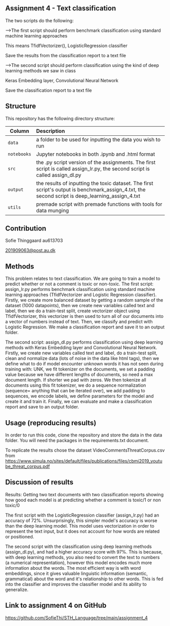 ## Assignment 4 - Text classification

The two scripts do the following:

-->The first script should perform benchmark classification using standard machine learning approaches

This means TfidfVectorizer(), LogisticRegression classifier

Save the results from the classification report to a text file

-->The second script should perform classification using the kind of deep learning methods we saw in class

Keras Embedding layer, Convolutional Neural Network

Save the classification report to a text file

## Structure

This repository has the following directory structure:

| Column | Description|
|--------|:-----------|
```data```| a folder to be used for inputting the data you wish to run
```notebooks``` | Jupyter notebooks in both .ipynb and .html format
```src``` | the .py script version of the assignments. The first script is called assign_lr.py, the second script is called assign_dl.py
```output``` | the results of inputting the toxic dataset. The first script's output is benchmark_assign_4.txt, the second script is deep_learning_assign_4.txt
```utils``` | premade script with premade functions with tools for data munging

## Contribution

Sofie Thinggaard au613703

201909063@post.au.dk

## Methods

This problem relates to text classification. We are going to train a model to predict whether or not a comment is toxic or non-toxic. The first script: assign_lr.py performs benchmark classification using standard machine learning approaches (TfidfVectorizer and Logistic Regression classifier). Firstly, we create more balanced dataset by getting a random sample of the dataset (1000 datapoints), then we create new variables called text and label, then we do a train-test split, create vectorizer object using TfidfVectorizer, this vectorizer is then used to turn all of our documents into a vector of numbers instead of text. Then, we classify and predict with Logistic Regression. We make a classification report and save it to an output folder. 

The second script: assign_dl.py performs classification using deep learning methods with Keras Embedding layer and Convolutional Neural Network. Firstly, we create new variables called text and label, do a train-test split, clean and normalize data (lots of noise in the data like html tags), then we define what to do if model encounter unknown words it has not seen during training with: UNK, we fit tokenizer on the documents, we set a padding value because we have different lengths of documents, so need a max document length. If shorter we pad with zeros. We then tokenize all documents using this fit tokenizer, we do a sequence normalization (sequence= anything that can be iterated over), we add padding to sequences, we encode labels, we define parameters for the model and create it and train it. Finally, we can evaluate and make a classification report and save to an output folder.

## Usage (reproducing results)

In order to run this code, clone the repository and store the data in the data folder. You will need the packages in the requirements.txt document.

To replicate the results chose the dataset VideoCommentsThreatCorpus.csv from https://www.simula.no/sites/default/files/publications/files/cbmi2019_youtube_threat_corpus.pdf 

## Discussion of results

Results: Getting two text documents with two classification reports showing how good each model is at predicting whether a comment is toxic/1 or non toxic/0

The first script with the LogisticRegression classifier (assign_lr.py) had an accuracy of 72%. Unsurprisingly, this simpler model's accuracy is worse than the deep learning model. This model uses vectorization in order to represent the text input, but it does not account for how words are related or positioned.

The second script with the classification using deep learning methods (assign_dl.py), and had a higher accuracy score with 97%. This is because, with deep learning methods, you also need to convert the text to numbers (a numerical representation), however this model encodes much more information about the words. The most efficient way is with word embeddings, since it gives valuable linguistic information (semantic, grammatical) about the word and it's relationship to other words. This is fed into the classifier and improves the classifier model and its ability to generalize.

## Link to assignment 4 on GitHub

https://github.com/SofieThi/STH_Language/tree/main/assignment_4
